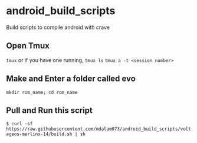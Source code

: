 # android_build_scripts
Build scripts to compile android with crave

## Open Tmux

```tmux```
or if you have one running,
```tmux ls```
```tmux a -t <session number>```

## Make and Enter a folder called evo
```mkdir rom_name; cd rom_name```

## Pull and Run this script
```$ curl -sf https://raw.githubusercontent.com/mdalam073/android_build_scripts/voltageos-merlinx-14/build.sh | sh```
